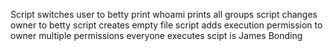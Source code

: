 Script switches user to betty
print whoami
prints all groups
script changes owner to betty
script creates empty file
script adds execution permission to owner
multiple permissions
everyone executes
scipt is James Bonding

